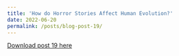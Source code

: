 ```yaml
---
title: 'How do Horror Stories Affect Human Evolution?'
date: 2022-06-20
permalink: /posts/blog-post-19/
---
```


<a href = "http://chengguo2000.github.io/files/Blog-Posts/19_-_How_do_Horror_Stories_Affect_Human_Evolution.pdf">Download post 19 here</a>